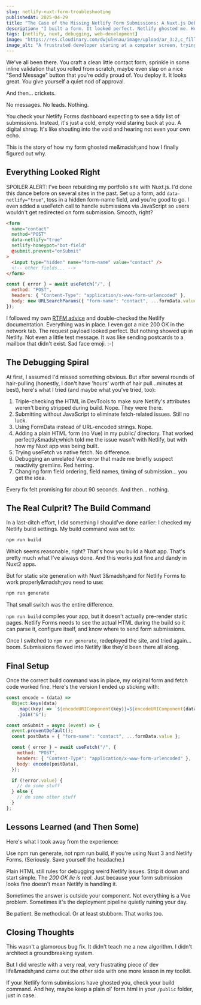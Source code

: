 ```yaml
---
slug: netlify-nuxt-form-troubleshooting
publishedAt: 2025-04-29
title: "The Case of the Missing Netlify Form Submissions: A Nuxt.js Debugging Odyssey"
description: "I built a form. It looked perfect. Netlify ghosted me. Here's how I finally got the submissions to show up&mdash;and how to avoid the same five-hour rabbit hole the next time I have to build a simple form."
tags: [netlify, nuxt, debugging, web-development]
image: "https://res.cloudinary.com/dwjulenau/image/upload/ar_3:2,c_fill,dpr_auto,f_auto,fl_progressive,q_auto/v1745983435/josh-portfolio/assets_task_01jt2bea62fmnam8yqha1nb72d_1745983373_img_0.webp"
image_alt: "A frustrated developer staring at a computer screen, trying to debug a form submission issue."
---
```


We've all been there. You craft a clean little contact form, sprinkle in some inline validation that you rolled from scratch, maybe even slap on a nice "Send Message" button that you're oddly proud of. You deploy it. It looks great. You give yourself a quiet nod of approval.

And then... crickets.

No messages. No leads. Nothing.

You check your Netlify Forms dashboard expecting to see a tidy list of submissions. Instead, it's just a cold, empty void staring back at you. A digital shrug. It's like shouting into the void and hearing not even your own echo.

This is the story of how my form ghosted me&madsh;and how I finally figured out why.

## Everything Looked Right
SPOILER ALERT: I've been rebuilding my portfolio site with Nuxt.js. I'd done this dance before on several sites in the past. Set up a form, add `data-netlify="true"`, toss in a hidden form-name field, and you're good to go. I even added a useFetch call to handle submissions via JavaScript so users wouldn't get redirected on form submission. Smooth, right?

```html
<form
  name="contact"
  method="POST"
  data-netlify="true"
  netlify-honeypot="bot-field"
  @submit.prevent="onSubmit"
>
  <input type="hidden" name="form-name" value="contact" />
  <!-- other fields... -->
</form>
```
```js
const { error } = await useFetch("/", {
  method: "POST",
  headers: { "Content-Type": "application/x-www-form-urlencoded" },
  body: new URLSearchParams({ "form-name": "contact", ...formData.value }).toString(),
});
```

I followed my own [RTFM advice](/projects/forever-project#rtfm-seriously) and double-checked the Netlify documentation. Everything was in place. I even got a nice 200 OK in the network tab. The request payload looked perfect. But nothing showed up in Netlify. Not even a little test message. It was like sending postcards to a mailbox that didn't exist. Sad face emoji. :-(

## The Debugging Spiral
At first, I assumed I'd missed something obvious. But after several rounds of hair-pulling (honestly, I don't have 'hours' worth of hair pull...minutes at best), here's what I tried (and maybe what you've tried, too):

1. Triple-checking the HTML in DevTools to make sure Netlify's attributes weren't being stripped during build. Nope. They were there.
1. Submitting without JavaScript to eliminate fetch-related issues. Still no luck.
1. Using FormData instead of URL-encoded strings. Nope.
1. Adding a plain HTML form (no Vue) in my public/ directory. That worked perfectly&madsh;which told me the issue wasn't with Netlify, but with how my Nuxt app was being built.
1. Trying useFetch vs native fetch. No difference.
1. Debugging an unrelated Vue error that made me briefly suspect reactivity gremlins. Red herring.
1. Changing form field ordering, field names, timing of submission... you get the idea.

Every fix felt promising for about 90 seconds. And then… nothing.

## The Real Culprit? The Build Command
In a last-ditch effort, I did something I should've done earlier: I checked my Netlify build settings. My build command was set to:

```bash
npm run build
```
Which seems reasonable, right? That's how you build a Nuxt app. That's pretty much what I've always done. And this works just fine and dandy in Nuxt2 apps.

But for static site generation with Nuxt 3&madsh;and for Netlify Forms to work properly&madsh;you need to use:

```bash
npm run generate
```

That small switch was the entire difference.

`npm run build` compiles your app, but it doesn't actually pre-render static pages. Netlify Forms needs to see the actual HTML during the build so it can parse it, configure itself, and know where to send form submissions.

Once I switched to `npm run generate`, redeployed the site, and tried again… boom. Submissions flowed into Netlify like they'd been there all along.


## Final Setup
Once the correct build command was in place, my original form and fetch code worked fine. Here's the version I ended up sticking with:

```js
const encode = (data) =>
  Object.keys(data)
    .map((key) => `${encodeURIComponent(key)}=${encodeURIComponent(data[key])}`)
    .join("&");

const onSubmit = async (event) => {
  event.preventDefault();
  const postData = { "form-name": "contact", ...formData.value };

  const { error } = await useFetch("/", {
    method: "POST",
    headers: { "Content-Type": "application/x-www-form-urlencoded" },
    body: encode(postData),
  });

  if (!error.value) {
    // do some stuff
  } else {
    // do some other stuff
  }
};
```

## Lessons Learned (and Then Some)

Here's what I took away from the experience:

Use npm run generate, not npm run build, if you're using Nuxt 3 and Netlify Forms. (Seriously. Save yourself the headache.)

Plain HTML still rules for debugging weird Netlify issues. Strip it down and start simple. The <em>200 OK lie is real</em>. Just because your form submission looks fine doesn't mean Netlify is handling it.

Sometimes the answer is outside your component. Not everything is a Vue problem. Sometimes it's the deployment pipeline quietly ruining your day.

Be patient. Be methodical. Or at least stubborn. That works too.

## Closing Thoughts
This wasn't a glamorous bug fix. It didn't teach me a new algorithm. I didn't architect a groundbreaking system.

But I did wrestle with a very real, very frustrating piece of dev life&madsh;and came out the other side with one more lesson in my toolkit.

If your Netlify form submissions have ghosted you, check your build command.
And hey, maybe keep a plain ol' form.html in your `/public` folder, just in case.
